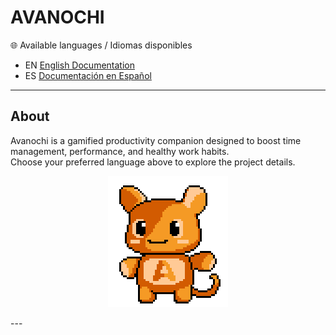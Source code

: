 # AVANOCHI

🌐 Available languages / Idiomas disponibles  

- EN [English Documentation](assets/project_dev/README_EN.md)  
- ES [Documentación en Español](assets/project_dev/README_ES.md)  

---

## About

Avanochi is a gamified productivity companion designed to boost time management, performance, and healthy work habits.  
Choose your preferred language above to explore the project details.  
<p align="center">
  <img src="assets/avanochi/animated/avanochi_greet.gif" alt="Avanochi Greeting" />
</p>
---
